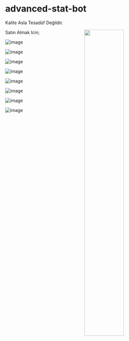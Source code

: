 # advanced-stat-bot


Kalite Asla Tesadüf Değildir.

Satın Almak Icin;
<img width="50%" align="right" src="https://luppufy-api.onrender.com/member/638161683717554217">

![image](https://github.com/mysteriouss3/advanced-stat-bot/assets/142053394/7ca47cda-65e2-4ce2-bb99-d22a69b98668)

![image](https://github.com/mysteriouss3/advanced-stat-bot/assets/142053394/30774c73-e419-4308-bed8-7d776ac62c55)

![image](https://github.com/mysteriouss3/advanced-stat-bot/assets/142053394/939d0ab7-7e14-4717-b1cf-c5b795998aef)

![image](https://github.com/mysteriouss3/advanced-stat-bot/assets/142053394/d9fbc72d-50fa-4619-8854-f96fb71aeecc)

![image](https://github.com/mysteriouss3/advanced-stat-bot/assets/142053394/b86b797c-7fe5-49cf-92e2-780dff9de7c9)

![image](https://github.com/mysteriouss3/advanced-stat-bot/assets/142053394/e7ea2a00-5495-4456-8e1d-37a3acc6bc04)

![image](https://github.com/mysteriouss3/advanced-stat-bot/assets/142053394/bca2a749-b4b7-47ea-87f0-0c493d2fb02d)

![image](https://github.com/mysteriouss3/advanced-stat-bot/assets/142053394/928243c3-8eb2-4454-8ad4-4312c43db9c0)

